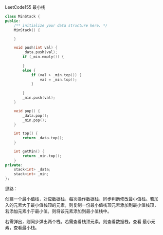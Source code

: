 LeetCode155 最小栈

```cpp
class MinStack {
public:
	/** initialize your data structure here. */
	MinStack() {

	}

	void push(int val) {
		_data.push(val);
		if (_min.empty()) {
			
		}
		else {
			if (val > _min.top()) {
				val = _min.top();
			}
			
		}
        _min.push(val);
	}

	void pop() {
		_data.pop();
		_min.pop();
	}

	int top() {
		return _data.top();
	}

	int getMin() {
		return _min.top();
	}
private:
	stack<int> _data;
	stack<int> _min;
};
```

思路：

​	创建一个最小值栈，对应数据栈，每次操作数据栈，同步判断修改最小值栈。若加入的元素大于最小值栈顶的元素，则复制一份最小值栈顶元素添加到最小值栈顶，若添加元素小于最小值，则将该元素添加到最小值栈中。

若需弹出，则同步弹出两个栈。若需查看栈顶元素，则查看数据栈，查看 最小元素，查看最小栈。